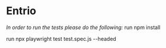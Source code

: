 # Entrio

*In order to run the tests please do the following:*
run npm install

run npx playwright test test.spec.js --headed
